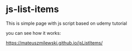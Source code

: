 # js-list-items
This is simple page with js script based on udemy tutorial


you can see how it works: 

https://mateuszmilewski.github.io/jsListItems/
